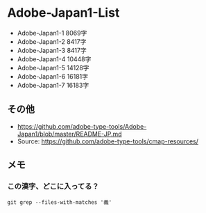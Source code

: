 # Adobe-Japan1-List

- Adobe-Japan1-1 8069字
- Adobe-Japan1-2 8417字
- Adobe-Japan1-3 8417字
- Adobe-Japan1-4 10448字
- Adobe-Japan1-5 14128字
- Adobe-Japan1-6 16181字
- Adobe-Japan1-7 16183字

## その他

- https://github.com/adobe-type-tools/Adobe-Japan1/blob/master/README-JP.md
- Source: https://github.com/adobe-type-tools/cmap-resources/

## メモ

### この漢字、どこに入ってる？

`git grep --files-with-matches '義'`
